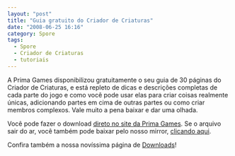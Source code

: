 ```yaml
---
layout: "post"
title: "Guia gratuito do Criador de Criaturas"
date: "2008-06-25 16:16"
category: Spore
tags:
  - Spore
  - Criador de Criaturas
  - tutoriais
---
```


A Prima Games disponibilizou gratuitamente o seu guia de 30 páginas do Criador de Criaturas, e está repleto de dicas e descrições completas de cada parte do jogo e como você pode usar elas para criar coisas realmente únicas, adicionando partes em cima de outras partes ou como criar membros complexos. Vale muito a pena baixar e dar uma olhada.

Você pode fazer o download [direto no site da Prima Games](http://www.primagames.com/free). Se o arquivo sair do ar, você também pode baixar pelo nosso mirror, [clicando aqui](/uploads/2019/07/creature_creator.pdf).

Confira também a nossa novíssima página de [Downloads](/downloads/)!

